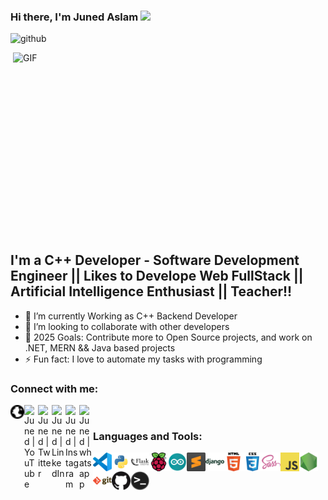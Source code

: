 ### Hi there, I'm Juned Aslam <img src="https://media.giphy.com/media/hvRJCLFzcasrR4ia7z/giphy.gif" width="30px">

![github](https://img.shields.io/github/followers/jun-ed?style=social)

  <img align="right" alt="GIF" src="https://github.com/jun-ed/jun-ed/blob/main/code.gif?raw=true" width="500" height="320" />


## I'm a C++ Developer - Software Development Engineer || Likes to Develope Web FullStack || Artificial Intelligence Enthusiast || Teacher!!
 
- 🌱 I’m currently Working as C++ Backend Developer 
- 👯 I’m looking to collaborate with other developers
- 🥅 2025 Goals: Contribute more to Open Source projects, and work on .NET, MERN && Java based projects
- ⚡ Fun fact: I love to automate my tasks with programming

### Connect with me:

[<img align="left" alt="Juned" width="22px" src="https://raw.githubusercontent.com/iconic/open-iconic/master/svg/globe.svg" />][website]
[<img align="left" alt="Juned | YouTube" width="22px" src="https://cdn.jsdelivr.net/npm/simple-icons@v3/icons/youtube.svg" />][youtube]
[<img align="left" alt="Juned | Twitter" width="22px" src="https://cdn.jsdelivr.net/npm/simple-icons@v3/icons/twitter.svg" />][twitter]
[<img align="left" alt="Juned | LinkedIn" width="22px" src="https://cdn.jsdelivr.net/npm/simple-icons@v3/icons/linkedin.svg" />][linkedin]
[<img align="left" alt="Juned | Instagram" width="22px" src="https://cdn.jsdelivr.net/npm/simple-icons@v3/icons/instagram.svg" />][instagram]
[<img align="left" alt="Juned | whatsapp" width="22px" src="https://cdn.jsdelivr.net/npm/simple-icons@v3/icons/whatsapp.svg" />][whatsapp]
<br />

### Languages and Tools:

<img align="left" alt="Visual Studio Code" width="30px" src="https://raw.githubusercontent.com/github/explore/80688e429a7d4ef2fca1e82350fe8e3517d3494d/topics/visual-studio-code/visual-studio-code.png" />
<img align="left" alt="python" width="30px" src="https://raw.githubusercontent.com/github/explore/80688e429a7d4ef2fca1e82350fe8e3517d3494d/topics/python/python.png" />
<img align="left" alt="flask" width="30px" src="https://raw.githubusercontent.com/github/explore/80688e429a7d4ef2fca1e82350fe8e3517d3494d/topics/flask/flask.png" />
<img align="left" alt="raspberry-pi" width="30px" src="https://raw.githubusercontent.com/github/explore/80688e429a7d4ef2fca1e82350fe8e3517d3494d/topics/raspberry-pi/raspberry-pi.png" />
<img align="left" alt="arduino" width="30px" src="https://raw.githubusercontent.com/github/explore/80688e429a7d4ef2fca1e82350fe8e3517d3494d/topics/arduino/arduino.png" />
<img align="left" alt="sublime-text" width="30px" src="https://raw.githubusercontent.com/github/explore/80688e429a7d4ef2fca1e82350fe8e3517d3494d/topics/sublime-text/sublime-text.png" />

<img align="left" alt="django" width="30px" src="https://raw.githubusercontent.com/github/explore/80688e429a7d4ef2fca1e82350fe8e3517d3494d/topics/django/django.png" />
<img align="left" alt="HTML5" width="30px" src="https://raw.githubusercontent.com/github/explore/80688e429a7d4ef2fca1e82350fe8e3517d3494d/topics/html/html.png" />
<img align="left" alt="CSS3" width="30px" src="https://raw.githubusercontent.com/github/explore/80688e429a7d4ef2fca1e82350fe8e3517d3494d/topics/css/css.png" />
<img align="left" alt="Sass" width="30px" src="https://raw.githubusercontent.com/github/explore/80688e429a7d4ef2fca1e82350fe8e3517d3494d/topics/sass/sass.png" />
<img align="left" alt="JavaScript" width="30px" src="https://raw.githubusercontent.com/github/explore/80688e429a7d4ef2fca1e82350fe8e3517d3494d/topics/javascript/javascript.png" />
<img align="left" alt="Node.js" width="30px" src="https://raw.githubusercontent.com/github/explore/80688e429a7d4ef2fca1e82350fe8e3517d3494d/topics/nodejs/nodejs.png" />

<img align="left" alt="Git" width="30px" src="https://raw.githubusercontent.com/github/explore/80688e429a7d4ef2fca1e82350fe8e3517d3494d/topics/git/git.png" />
<img align="left" alt="GitHub" width="30px" src="https://raw.githubusercontent.com/github/explore/78df643247d429f6cc873026c0622819ad797942/topics/github/github.png" />
<img align="left" alt="Terminal" width="30px" src="https://raw.githubusercontent.com/github/explore/80688e429a7d4ef2fca1e82350fe8e3517d3494d/topics/terminal/terminal.png" />

<br />
<br />


[website]: https://x.com/
[instagram]: https://instagram.com/
[youtube]: https://youtube.com/
[twitter]: https://twitter.com/ijunedaslam
[linkedin]: https://www.linkedin.com/in/ijunedaslam
[whatsapp]: https://wa.me/+9187939333354
